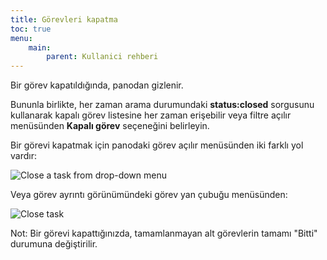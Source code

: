 ```yaml
---
title: Görevleri kapatma
toc: true
menu:
    main:
        parent: Kullanici rehberi
---
```


Bir görev kapatıldığında, panodan gizlenir.

Bununla birlikte, her zaman arama durumundaki **status:closed** sorgusunu kullanarak kapalı görev listesine her zaman erişebilir veya filtre açılır menüsünden **Kapalı görev** seçeneğini belirleyin.

Bir görevi kapatmak için panodaki görev açılır menüsünden iki farklı yol vardır:

![Close a task from drop-down menu](/images/v1/menu-close-task.png)

Veya görev ayrıntı görünümündeki görev yan çubuğu menüsünden:

![Close task](/images/v1/closing-tasks.png)

Not: Bir görevi kapattığınızda, tamamlanmayan alt görevlerin tamamı "Bitti" durumuna değiştirilir.
